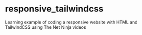 # responsive_tailwindcss
Learning example of coding a responsive website with HTML and TailwindCSS using The Net Ninja videos
